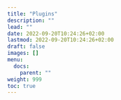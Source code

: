 ```yaml
---
title: "Plugins"
description: ""
lead: ""
date: 2022-09-20T10:24:26+02:00
lastmod: 2022-09-20T10:24:26+02:00
draft: false
images: []
menu:
  docs:
    parent: ""
weight: 999
toc: true
---
```


